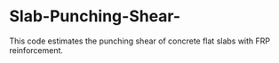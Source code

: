# Slab-Punching-Shear-
This code estimates the punching shear of concrete flat slabs with FRP reinforcement. 
